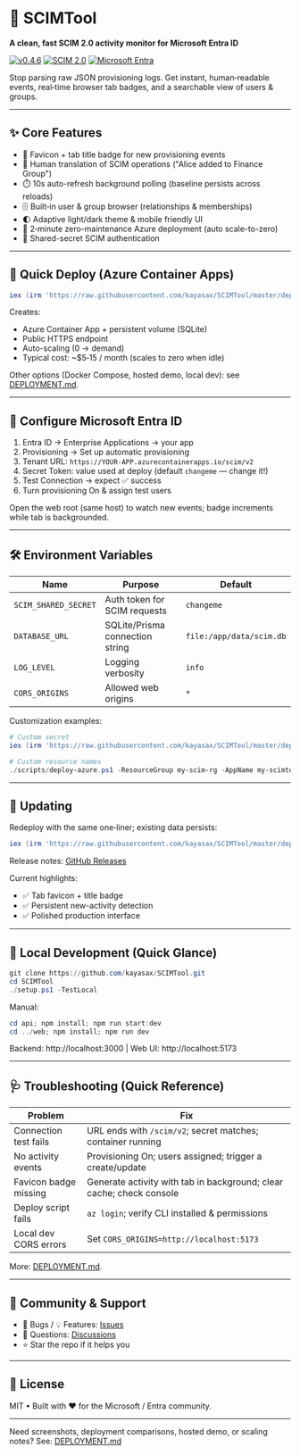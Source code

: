 # 🎯 SCIMTool
**A clean, fast SCIM 2.0 activity monitor for Microsoft Entra ID**

[![v0.4.6](https://img.shields.io/badge/Version-0.4.6-2ea043?style=flat-square)](https://github.com/kayasax/SCIMTool/releases/tag/v0.4.6) [![SCIM 2.0](https://img.shields.io/badge/SCIM-2.0-00a1f1?style=flat-square)](https://scim.cloud/) [![Microsoft Entra](https://img.shields.io/badge/Microsoft-Entra_ID-ff6b35?style=flat-square)](https://entra.microsoft.com/)

Stop parsing raw JSON provisioning logs. Get instant, human‑readable events, real‑time browser tab badges, and a searchable view of users & groups.

---

## ✨ Core Features

- 🔔 Favicon + tab title badge for new provisioning events
- 🧠 Human translation of SCIM operations ("Alice added to Finance Group")
- ⏱️ 10s auto-refresh background polling (baseline persists across reloads)
- 🗄️ Built‑in user & group browser (relationships & memberships)
- 🌓 Adaptive light/dark theme & mobile friendly UI
- 🚀 2‑minute zero-maintenance Azure deployment (auto scale-to-zero)
- 🔐 Shared-secret SCIM authentication

---

## 🚀 Quick Deploy (Azure Container Apps)

```powershell
iex (irm 'https://raw.githubusercontent.com/kayasax/SCIMTool/master/deploy.ps1')
```

Creates:
- Azure Container App + persistent volume (SQLite)
- Public HTTPS endpoint
- Auto-scaling (0 → demand)
- Typical cost: ~$5‑15 / month (scales to zero when idle)

Other options (Docker Compose, hosted demo, local dev): see [DEPLOYMENT.md](./DEPLOYMENT.md).

---

## 🔧 Configure Microsoft Entra ID

1. Entra ID → Enterprise Applications → your app
2. Provisioning → Set up automatic provisioning
3. Tenant URL: `https://YOUR-APP.azurecontainerapps.io/scim/v2`
4. Secret Token: value used at deploy (default `changeme` — change it!)
5. Test Connection → expect ✅ success
6. Turn provisioning On & assign test users

Open the web root (same host) to watch new events; badge increments while tab is backgrounded.

---

## 🛠 Environment Variables

| Name | Purpose | Default |
|------|---------|---------|
| `SCIM_SHARED_SECRET` | Auth token for SCIM requests | `changeme` |
| `DATABASE_URL` | SQLite/Prisma connection string | `file:/app/data/scim.db` |
| `LOG_LEVEL` | Logging verbosity | `info` |
| `CORS_ORIGINS` | Allowed web origins | `*` |

Customization examples:

```powershell
# Custom secret
iex (irm 'https://raw.githubusercontent.com/kayasax/SCIMTool/master/deploy.ps1') -SecretToken "your-strong-secret"

# Custom resource names
./scripts/deploy-azure.ps1 -ResourceGroup my-scim-rg -AppName my-scimtool -ScimSecret my-secret
```

---

## 🔄 Updating

Redeploy with the same one‑liner; existing data persists:

```powershell
iex (irm 'https://raw.githubusercontent.com/kayasax/SCIMTool/master/deploy.ps1')
```

Release notes: [GitHub Releases](https://github.com/kayasax/SCIMTool/releases)

Current highlights:
- ✅ Tab favicon + title badge
- ✅ Persistent new-activity detection
- ✅ Polished production interface

---

## 🧪 Local Development (Quick Glance)

```powershell
git clone https://github.com/kayasax/SCIMTool.git
cd SCIMTool
./setup.ps1 -TestLocal
```

Manual:
```powershell
cd api; npm install; npm run start:dev
cd ../web; npm install; npm run dev
```
Backend: http://localhost:3000  |  Web UI: http://localhost:5173

---

## 🩺 Troubleshooting (Quick Reference)

| Problem | Fix |
|---------|-----|
| Connection test fails | URL ends with `/scim/v2`; secret matches; container running |
| No activity events | Provisioning On; users assigned; trigger a create/update |
| Favicon badge missing | Generate activity with tab in background; clear cache; check console |
| Deploy script fails | `az login`; verify CLI installed & permissions |
| Local dev CORS errors | Set `CORS_ORIGINS=http://localhost:5173` |

More: [DEPLOYMENT.md](./DEPLOYMENT.md).

---

## 🤝 Community & Support

- 🐛 Bugs / 💡 Features: [Issues](https://github.com/kayasax/SCIMTool/issues)
- 💬 Questions: [Discussions](https://github.com/kayasax/SCIMTool/discussions)
- ⭐ Star the repo if it helps you

---

## 📜 License

MIT • Built with ❤️ for the Microsoft / Entra community.

---

Need screenshots, deployment comparisons, hosted demo, or scaling notes? See: [DEPLOYMENT.md](./DEPLOYMENT.md)

